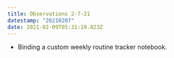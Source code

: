```yaml
---
title: Observations 2-7-21
datestamp: "20210207"
date: 2021-02-09T05:31:19.823Z
---
```

- Binding a custom weekly routine tracker notebook.